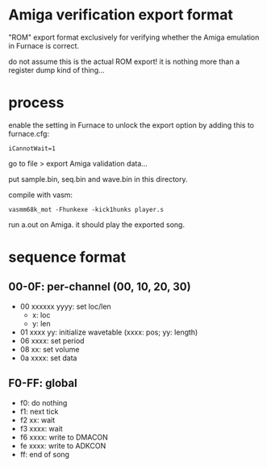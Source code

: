 # Amiga verification export format

"ROM" export format exclusively for verifying whether the Amiga emulation in Furnace is correct.

do not assume this is the actual ROM export! it is nothing more than a register dump kind of thing...

# process

enable the setting in Furnace to unlock the export option by adding this to furnace.cfg:

```
iCannotWait=1
```

go to file > export Amiga validation data...

put sample.bin, seq.bin and wave.bin in this directory.

compile with vasm:

```
vasmm68k_mot -Fhunkexe -kick1hunks player.s
```

run a.out on Amiga. it should play the exported song.

# sequence format

## 00-0F: per-channel (00, 10, 20, 30)

- 00 xxxxxx yyyy: set loc/len
  - x: loc
  - y: len
- 01 xxxx yy: initialize wavetable (xxxx: pos; yy: length)
- 06 xxxx: set period
- 08 xx: set volume
- 0a xxxx: set data

## F0-FF: global

- f0: do nothing
- f1: next tick
- f2 xx: wait
- f3 xxxx: wait
- f6 xxxx: write to DMACON
- fe xxxx: write to ADKCON
- ff: end of song
